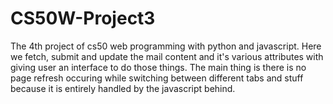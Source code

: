 # CS50W-Project3

The 4th project of cs50 web programming with python and javascript.
Here we fetch, submit and update the mail content and it's various attributes with giving user an interface to do those things.
The main thing is there is no page refresh occuring while switching between different tabs and stuff because it is entirely handled by the javascript behind.
